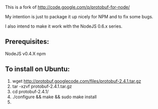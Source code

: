 This is a fork of http://code.google.com/p/protobuf-for-node/

My intention is just to package it up nicely for NPM and to fix some bugs.

I also intend to make it work with the NodeJS 0.6.x series.



Prerequisites:
--------------

NodeJS v0.4.X
npm


To install on Ubuntu:
---------------------

1. wget http://protobuf.googlecode.com/files/protobuf-2.4.1.tar.gz
2. tar -xzvf protobuf-2.4.1.tar.gz
3. cd protobuf-2.4.1/
4. ./configure && make && sudo make install
5. 

